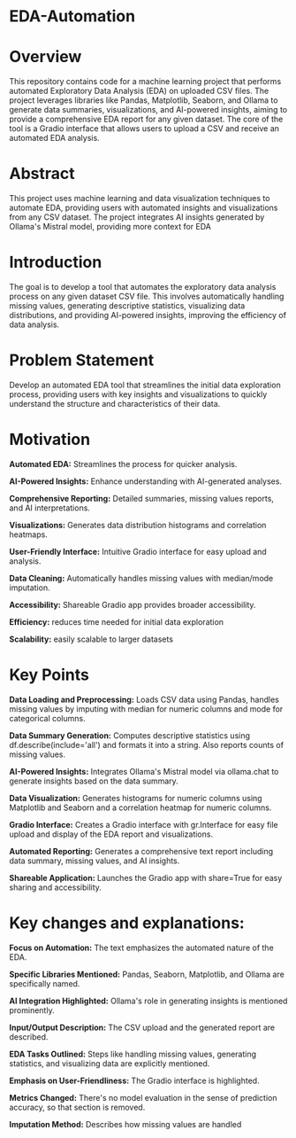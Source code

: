 # EDA-Automation

# Overview

This repository contains code for a machine learning project that performs automated Exploratory Data Analysis (EDA) on uploaded CSV files. The project leverages libraries like Pandas, Matplotlib, Seaborn, and Ollama to generate data summaries, visualizations, and AI-powered insights, aiming to provide a comprehensive EDA report for any given dataset. The core of the tool is a Gradio interface that allows users to upload a CSV and receive an automated EDA analysis.

# Abstract

This project uses machine learning and data visualization techniques to automate EDA, providing users with automated insights and visualizations from any CSV dataset. The project integrates AI insights generated by Ollama's Mistral model, providing more context for EDA

# Introduction

The goal is to develop a tool that automates the exploratory data analysis process on any given dataset CSV file. This involves automatically handling missing values, generating descriptive statistics, visualizing data distributions, and providing AI-powered insights, improving the efficiency of data analysis.

# Problem Statement

Develop an automated EDA tool that streamlines the initial data exploration process, providing users with key insights and visualizations to quickly understand the structure and characteristics of their data.

# Motivation

**Automated EDA:** Streamlines the process for quicker analysis.

**AI-Powered Insights:** Enhance understanding with AI-generated analyses.

**Comprehensive Reporting:** Detailed summaries, missing values reports, and AI interpretations.

**Visualizations:** Generates data distribution histograms and correlation heatmaps.

**User-Friendly Interface:** Intuitive Gradio interface for easy upload and analysis.

**Data Cleaning:** Automatically handles missing values with median/mode imputation.

**Accessibility:** Shareable Gradio app provides broader accessibility.

**Efficiency:** reduces time needed for initial data exploration

**Scalability:** easily scalable to larger datasets

# Key Points

**Data Loading and Preprocessing:** Loads CSV data using Pandas, handles missing values by imputing with median for numeric columns and mode for categorical columns.

**Data Summary Generation:** Computes descriptive statistics using df.describe(include='all') and formats it into a string. Also reports counts of missing values.

**AI-Powered Insights:** Integrates Ollama's Mistral model via ollama.chat to generate insights based on the data summary.

**Data Visualization:** Generates histograms for numeric columns using Matplotlib and Seaborn and a correlation heatmap for numeric columns.

**Gradio Interface:** Creates a Gradio interface with gr.Interface for easy file upload and display of the EDA report and visualizations.

**Automated Reporting:** Generates a comprehensive text report including data summary, missing values, and AI insights.

**Shareable Application:** Launches the Gradio app with share=True for easy sharing and accessibility.

# Key changes and explanations:

**Focus on Automation:** The text emphasizes the automated nature of the EDA.

**Specific Libraries Mentioned:** Pandas, Seaborn, Matplotlib, and Ollama are specifically named.

**AI Integration Highlighted:** Ollama's role in generating insights is mentioned prominently.

**Input/Output Description:** The CSV upload and the generated report are described.

**EDA Tasks Outlined:** Steps like handling missing values, generating statistics, and visualizing data are explicitly mentioned.

**Emphasis on User-Friendliness:** The Gradio interface is highlighted.

**Metrics Changed:** There's no model evaluation in the sense of prediction accuracy, so that section is removed.

**Imputation Method:** Describes how missing values are handled
